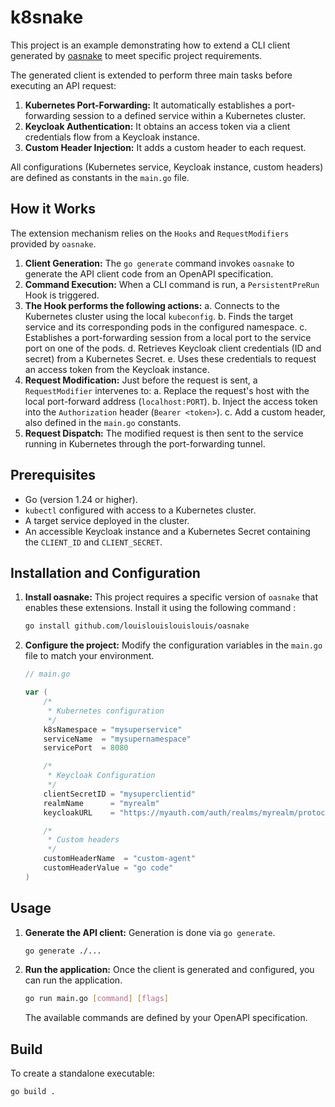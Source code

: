 # k8snake

This project is an example demonstrating how to extend a CLI client generated by [oasnake](https://github.com/louislouislouislouis/oasnake/tree/dev/v1) to meet specific project requirements.

The generated client is extended to perform three main tasks before executing an API request:

1. **Kubernetes Port-Forwarding:** It automatically establishes a port-forwarding session to a defined service within a Kubernetes cluster.
2. **Keycloak Authentication:** It obtains an access token via a client credentials flow from a Keycloak instance.
3. **Custom Header Injection:** It adds a custom header to each request.

All configurations (Kubernetes service, Keycloak instance, custom headers) are defined as constants in the `main.go` file.

## How it Works

The extension mechanism relies on the `Hooks` and `RequestModifiers` provided by `oasnake`.

1. **Client Generation:** The `go generate` command invokes `oasnake` to generate the API client code from an OpenAPI specification.
2. **Command Execution:** When a CLI command is run, a `PersistentPreRun` Hook is triggered.
3. **The Hook performs the following actions:**
    a. Connects to the Kubernetes cluster using the local `kubeconfig`.
    b. Finds the target service and its corresponding pods in the configured namespace.
    c. Establishes a port-forwarding session from a local port to the service port on one of the pods.
    d. Retrieves Keycloak client credentials (ID and secret) from a Kubernetes Secret.
    e. Uses these credentials to request an access token from the Keycloak instance.
4. **Request Modification:** Just before the request is sent, a `RequestModifier` intervenes to:
    a. Replace the request's host with the local port-forward address (`localhost:PORT`).
    b. Inject the access token into the `Authorization` header (`Bearer <token>`).
    c. Add a custom header, also defined in the `main.go` constants.
5. **Request Dispatch:** The modified request is then sent to the service running in Kubernetes through the port-forwarding tunnel.

## Prerequisites

- Go (version 1.24 or higher).
- `kubectl` configured with access to a Kubernetes cluster.
- A target service deployed in the cluster.
- An accessible Keycloak instance and a Kubernetes Secret containing the `CLIENT_ID` and `CLIENT_SECRET`.

## Installation and Configuration

1. **Install oasnake:**
    This project requires a specific version of `oasnake` that enables these extensions. Install it using the following command :

    ```sh
    go install github.com/louislouislouislouis/oasnake
    ```

2. **Configure the project:**
    Modify the configuration variables in the `main.go` file to match your environment.

    ```go
    // main.go

    var (
        /*
         * Kubernetes configuration
         */
        k8sNamespace = "mysuperservice"
        serviceName  = "mysupernamespace"
        servicePort  = 8080

        /*
         * Keycloak Configuration
         */
        clientSecretID = "mysuperclientid"
        realmName      = "myrealm"
        keycloakURL    = "https://myauth.com/auth/realms/myrealm/protocol/openid-connect/token"

        /*
         * Custom headers
         */
        customHeaderName  = "custom-agent"
        customHeaderValue = "go code"
    )
    ```

## Usage

1. **Generate the API client:**
    Generation is done via `go generate`.

    ```sh
    go generate ./...
    ```

2. **Run the application:**
    Once the client is generated and configured, you can run the application.

    ```sh
    go run main.go [command] [flags]
    ```

    The available commands are defined by your OpenAPI specification.

## Build

To create a standalone executable:

```sh
go build . 
```
